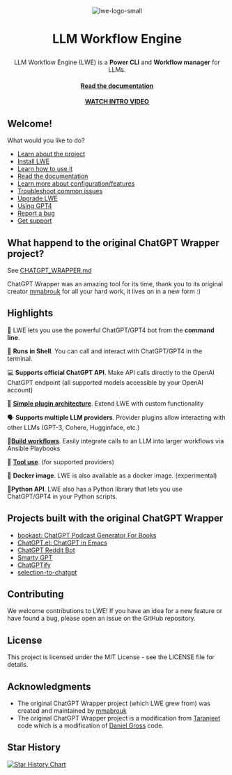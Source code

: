 

<p align="center">
  <img alt="lwe-logo-small" src="https://github.com/llm-workflow-engine/llm-workflow-engine/assets/43772/6921deac-0964-41a9-84fd-7c2ebce198c0" />
</p>

<h1>
  <p align="center">
    LLM Workflow Engine
  </p>
</h1>

<p id="summary-header" align="center">LLM Workflow Engine (LWE) is a <b>Power CLI</b> and <b>Workflow manager</b> for LLMs.</p>

<h4 id="documentation" align="center">
  <a href="https://llm-workflow-engine.readthedocs.io" target="_blank">
    Read the documentation
  </a>
</h4>

<h4 id="intro-video" align="center">
  <a href="https://www.youtube.com/watch?v=-FiYQiS5nY4" target="_blank">
    WATCH INTRO VIDEO
  </a>
</h4>

## Welcome!

What would you like to do?

* [Learn about the project](https://llm-workflow-engine.readthedocs.io)
* [Install LWE](https://llm-workflow-engine.readthedocs.io/en/latest/installation.html)
* [Learn how to use it](https://llm-workflow-engine.readthedocs.io/en/latest/how_it_works.html)
* [Read the documentation](https://llm-workflow-engine.readthedocs.io)
* [Learn more about configuration/features](https://llm-workflow-engine.readthedocs.io/en/latest/configuration.html)
* [Troubleshoot common issues](https://llm-workflow-engine.readthedocs.io/en/latest/troubleshooting.html)
* [Upgrade LWE](https://llm-workflow-engine.readthedocs.io/en/latest/upgrading.html)
* [Using GPT4](https://llm-workflow-engine.readthedocs.io/en/latest/model_access.html#gpt4)
* [Report a bug](ISSUES.md)
* [Get support](SUPPORT.md)


## What happend to the original ChatGPT Wrapper project?

See [CHATGPT_WRAPPER.md](CHATGPT_WRAPPER.md)

ChatGPT Wrapper was an amazing tool for its time, thank you to its original creator [mmabrouk](https://github.com/mmabrouk) for all your hard work, it lives on in a new form :)

## Highlights

🤖 LWE lets you use the powerful ChatGPT/GPT4 bot from the **command line**.

💬 **Runs in Shell**. You can call and interact with ChatGPT/GPT4 in the terminal.

💻  **Supports official ChatGPT API**. Make API calls directly to the OpenAI ChatGPT endpoint (all supported models accessible by your OpenAI account)

🔌 [**Simple plugin architecture**](https://llm-workflow-engine.readthedocs.io/en/latest/plugins.html#core-plugins). Extend LWE with custom functionality

🗣 **Supports multiple LLM providers**. Provider plugins allow interacting with other LLMs (GPT-3, Cohere, Hugginface, etc.)

🔄[**Build workflows**](https://llm-workflow-engine.readthedocs.io/en/latest/workflows.html). Easily integrate calls to an LLM into larger workflows via Ansible Playbooks

🔧 [**Tool use**](https://llm-workflow-engine.readthedocs.io/en/latest/tools.html). (for supported providers)

🐳 **Docker image**. LWE is also available as a docker image. (experimental)

🐍**Python API**. LWE also has a Python library that lets you use ChatGPT/GPT4 in your Python scripts.

## Projects built with the original ChatGPT Wrapper

- [bookast: ChatGPT Podcast Generator For Books](https://github.com/SamMethnani/bookast)
- [ChatGPT.el: ChatGPT in Emacs](https://github.com/joshcho/ChatGPT.el)
- [ChatGPT Reddit Bot](https://github.com/PopDaddyGames/ChatGPT-RedditBot)
- [Smarty GPT](https://github.com/citiususc/Smarty-GPT/tree/v1.1.0)
- [ChatGPTify](https://github.com/idilsulo/ChatGPTify)
- [selection-to-chatgpt](https://github.com/collin-murphy/selection-to-chatgpt)

## Contributing

We welcome contributions to LWE! If you have an idea for a new feature or have found a bug, please open an issue on the GitHub repository.

## License

This project is licensed under the MIT License - see the LICENSE file for details.

## Acknowledgments

- The original ChatGPT Wrapper project (which LWE grew from) was created and maintained by [mmabrouk](https://github.com/mmabrouk) 
- The original ChatGPT Wrapper project is a modification from [Taranjeet](https://github.com/taranjeet/chatgpt-api) code which is a modification of [Daniel Gross](https://github.com/danielgross/whatsapp-gpt) code.

## Star History

[![Star History Chart](https://api.star-history.com/svg?repos=llm-workflow-engine/llm-workflow-engine&type=Date)](https://star-history.com/#llm-workflow-engine/llm-workflow-engine&Date)
